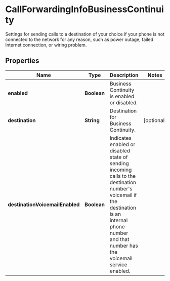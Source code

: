 <!--  Copyright 2025 Cisco Systems Inc.

Permission is hereby granted, free of charge, to any person obtaining a copy
of this software and associated documentation files (the "Software"), to deal
in the Software without restriction, including without limitation the rights
to use, copy, modify, merge, publish, distribute, sublicense, and/or sell
copies of the Software, and to permit persons to whom the Software is
furnished to do so, subject to the following conditions:

The above copyright notice and this permission notice shall be included in
all copies or substantial portions of the Software.

THE SOFTWARE IS PROVIDED "AS IS", WITHOUT WARRANTY OF ANY KIND, EXPRESS OR
IMPLIED, INCLUDING BUT NOT LIMITED TO THE WARRANTIES OF MERCHANTABILITY,
FITNESS FOR A PARTICULAR PURPOSE AND NONINFRINGEMENT. IN NO EVENT SHALL THE
AUTHORS OR COPYRIGHT HOLDERS BE LIABLE FOR ANY CLAIM, DAMAGES OR OTHER
LIABILITY, WHETHER IN AN ACTION OF CONTRACT, TORT OR OTHERWISE, ARISING FROM,
OUT OF OR IN CONNECTION WITH THE SOFTWARE OR THE USE OR OTHER DEALINGS IN
THE SOFTWARE.-->


# CallForwardingInfoBusinessContinuity

Settings for sending calls to a destination of your choice if your phone is not connected to the network for any reason, such as power outage, failed Internet connection, or wiring problem.

## Properties

| Name | Type | Description | Notes |
|------------ | ------------- | ------------- | -------------|
|**enabled** | **Boolean** | Business Continuity is enabled or disabled. |  |
|**destination** | **String** | Destination for Business Continuity. |  [optional] |
|**destinationVoicemailEnabled** | **Boolean** | Indicates enabled or disabled state of sending incoming calls to the destination number&#39;s voicemail if the destination is an internal phone number and that number has the voicemail service enabled. |  |



